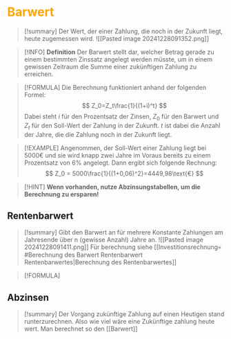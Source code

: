 # <font color = "orange">Barwert</font>
>[!summary]
>Der Wert, der einer Zahlung, die noch in der Zukunft liegt, heute zugemessen wird.
![[Pasted image 20241228091352.png]]

>[!INFO] **Definition**
>Der Barwert stellt dar, welcher Betrag gerade zu einem bestimmten Zinssatz angelegt werden müsste, um in einem gewissen Zeitraum die Summe einer zukünftigen Zahlung zu erreichen. 

>[!FORMULA]
>Die Berechnung funktioniert anhand der folgenden Formel:
>$$
>Z_0=Z_t\frac{1}{(1+i)^t}
>$$
>Dabei steht $i$ für den Prozentsatz der Zinsen, $Z_0$ für den Barwert und $Z_t$ für den Soll-Wert der Zahlung in der Zukunft. $t$ ist dabei die Anzahl der Jahre, die die Zahlung noch in der Zukunft liegt.

>[!EXAMPLE]
>Angenommen, der Soll-Wert einer Zahlung liegt bei $5000$€ und sie wird knapp zwei Jahre im Voraus bereits zu einem Prozentsatz von 6% angelegt. Dann ergibt sich folgende Rechnung:
>$$
>Z_0 = 5000\frac{1}{(1+0,06)^2}=4449,98\text{€}
>$$

>[!HINT] **Wenn vorhanden, nutze Abzinsungstabellen, um die Berechnung zu ersparen!**
## Rentenbarwert
>[!summary]
>Gibt den Barwert an für mehrere Konstante Zahlungen am Jahresende über n (gewisse Anzahl) Jahre an.
>![[Pasted image 20241228091411.png]]
>Für berechnung siehe [[Investitionsrechnung💀#Berechnung des Barwert Rentenbarwert Rentenbarwertes|Berechnung des Rentenbarwertes]]

>[!FORMULA]
>
## Abzinsen 

>[!summary]
>Der Vorgang zukünftige Zahlung auf einen Heutigen stand runterzurechnen. 
>Also wie viel wäre eine Zukünftige zahlung heute wert.
>Man berechnet so den [[Barwert]]
